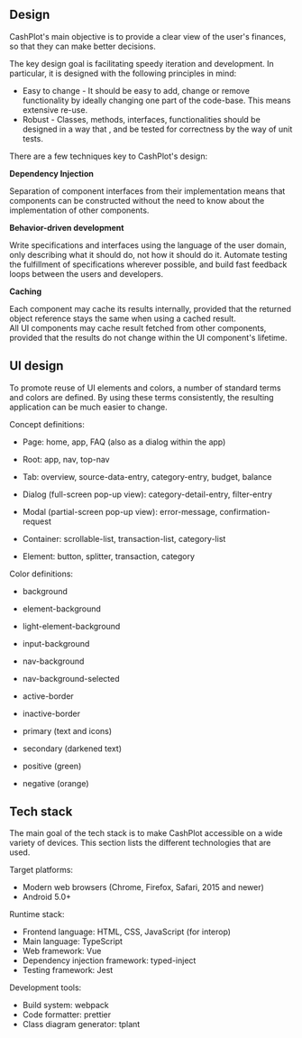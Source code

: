 ## Design

CashPlot's main objective is to provide a clear view of the user's finances, so that they can make better decisions.

The key design goal is facilitating speedy iteration and development.
In particular, it is designed with the following principles in mind:

-   Easy to change - It should be easy to add, change or remove functionality by ideally changing one part of the code-base. This means extensive re-use.
-   Robust - Classes, methods, interfaces, functionalities should be designed in a way that , and be tested for correctness by the way of unit tests.

There are a few techniques key to CashPlot's design:

**Dependency Injection**

Separation of component interfaces from their implementation means that components can be constructed without the need to know about the implementation of other components.

**Behavior-driven development**

Write specifications and interfaces using the language of the user domain, only describing what it should do, not how it should do it. Automate testing the fulfillment of specifications wherever possible, and build fast feedback loops between the users and developers.

**Caching**

Each component may cache its results internally, provided that the returned object reference stays the same when using a cached result.  
All UI components may cache result fetched from other components, provided that the results do not change within the UI component's lifetime.

## UI design

To promote reuse of UI elements and colors, a number of standard terms and colors are defined.
By using these terms consistently, the resulting application can be much easier to change.

Concept definitions:

-   Page: home, app, FAQ (also as a dialog within the app)

-   Root: app, nav, top-nav

-   Tab: overview, source-data-entry, category-entry, budget, balance
-   Dialog (full-screen pop-up view): category-detail-entry, filter-entry
-   Modal (partial-screen pop-up view): error-message, confirmation-request

-   Container: scrollable-list, transaction-list, category-list
-   Element: button, splitter, transaction, category

Color definitions:

-   background
-   element-background
-   light-element-background
-   input-background
-   nav-background
-   nav-background-selected
-   active-border
-   inactive-border

-   primary (text and icons)
-   secondary (darkened text)

-   positive (green)
-   negative (orange)

## Tech stack

The main goal of the tech stack is to make CashPlot accessible on a wide variety of devices.
This section lists the different technologies that are used.

Target platforms:

-   Modern web browsers (Chrome, Firefox, Safari, 2015 and newer)
-   Android 5.0+

Runtime stack:

-   Frontend language: HTML, CSS, JavaScript (for interop)
-   Main language: TypeScript
-   Web framework: Vue
-   Dependency injection framework: typed-inject
-   Testing framework: Jest

Development tools:

-   Build system: webpack
-   Code formatter: prettier
-   Class diagram generator: tplant
